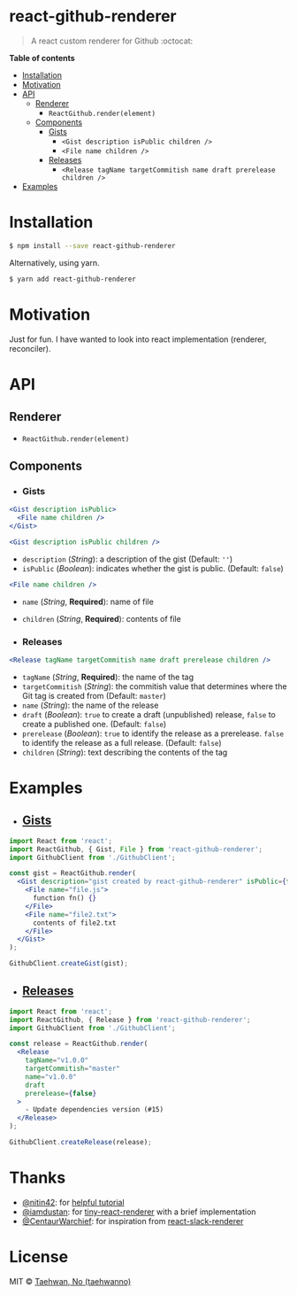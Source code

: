 # react-github-renderer

> A react custom renderer for Github :octocat:

**Table of contents**

- [Installation](#installation)
- [Motivation](#motivation)
- [API](#api)
  - [Renderer](#renderer)
    - `ReactGithub.render(element)`
  - [Components](#components)
    - [Gists](#gists)
      - `<Gist description isPublic children />`
      - `<File name children />`
    - [Releases](#releases)
      - `<Release tagName targetCommitish name draft prerelease children />`
- [Examples](#examples)

# Installation

```bash
$ npm install --save react-github-renderer
```

Alternatively, using yarn.

```bash
$ yarn add react-github-renderer
```

# Motivation

Just for fun. I have wanted to look into react implementation (renderer, reconciler).

# API

## Renderer

- `ReactGithub.render(element)`

## Components

- ### Gists

```jsx
<Gist description isPublic>
  <File name children />
</Gist>
```

```jsx
<Gist description isPublic children />
```

- `description` (*String*): a description of the gist (Default: `''`)
- `isPublic` (*Boolean*): indicates whether the gist is public. (Default: `false`)

```jsx
<File name children />
```

- `name` (*String*, **Required**): name of file
- `children` (*String*, **Required**): contents of file

- ### Releases

```jsx
<Release tagName targetCommitish name draft prerelease children />
```

- `tagName` (*String*, **Required**): the name of the tag
- `targetCommitish` (*String*): the commitish value that determines where the Git tag is created from (Default: `master`)
- `name` (*String*): the name of the release
- `draft` (*Boolean*): `true` to create a draft (unpublished) release, `false` to create a published one. (Default: `false`)
- `prerelease` (*Boolean*): `true` to identify the release as a prerelease. `false` to identify the release as a full release. (Default: `false`)
- `children` (*String*): text describing the contents of the tag

# Examples

- ## [Gists](./examples/Gists/README.md)

```jsx
import React from 'react';
import ReactGithub, { Gist, File } from 'react-github-renderer';
import GithubClient from './GithubClient';

const gist = ReactGithub.render(
  <Gist description="gist created by react-github-renderer" isPublic={false}>
    <File name="file.js">
      function fn() {}
    </File>
    <File name="file2.txt">
      contents of file2.txt
    </File>
  </Gist>
);

GithubClient.createGist(gist);
```

- ## [Releases](./examples/Releases/README.md)

```jsx
import React from 'react';
import ReactGithub, { Release } from 'react-github-renderer';
import GithubClient from './GithubClient';

const release = ReactGithub.render(
  <Release
    tagName="v1.0.0"
    targetCommitish="master"
    name="v1.0.0"
    draft
    prerelease={false}
  >
    - Update dependencies version (#15)
  </Release>
);

GithubClient.createRelease(release);
```

# Thanks

- [@nitin42](https://github.com/nitin42): for [helpful tutorial](https://github.com/nitin42/Making-a-custom-React-renderer)
- [@iamdustan](https://github.com/iamdustan): for [tiny-react-renderer](https://github.com/iamdustan/tiny-react-renderer) with a brief implementation
- [@CentaurWarchief](https://github.com/CentaurWarchief): for inspiration from [react-slack-renderer](https://github.com/CentaurWarchief/react-slack-renderer)

# License

MIT © [Taehwan, No (taehwanno)](https://github.com/taehwanno)
